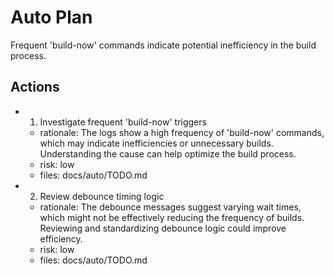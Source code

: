 # Auto Plan

Frequent 'build-now' commands indicate potential inefficiency in the build process.

## Actions
- 1. Investigate frequent 'build-now' triggers
  - rationale: The logs show a high frequency of 'build-now' commands, which may indicate inefficiencies or unnecessary builds. Understanding the cause can help optimize the build process.
  - risk: low
  - files: docs/auto/TODO.md
- 2. Review debounce timing logic
  - rationale: The debounce messages suggest varying wait times, which might not be effectively reducing the frequency of builds. Reviewing and standardizing debounce logic could improve efficiency.
  - risk: low
  - files: docs/auto/TODO.md